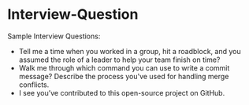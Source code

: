 # Interview-Question
Sample Interview Questions:
- Tell me a time when you worked in a group, hit a roadblock, and you assumed the role of a leader to help your team finish on time?
- Walk me through which command you can use to write a commit message? Describe the process you've used for handling merge conflicts.
- I see you’ve contributed to this open-source project on GitHub. 
